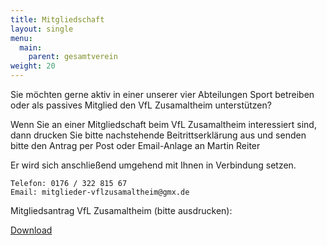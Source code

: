 ```yaml
---
title: Mitgliedschaft
layout: single
menu:
  main:
    parent: gesamtverein
weight: 20
---
```


Sie möchten gerne aktiv in einer unserer vier Abteilungen Sport betreiben oder als passives Mitglied den VfL Zusamaltheim unterstützen?

Wenn Sie an einer Mitgliedschaft beim VfL Zusamaltheim interessiert sind, dann drucken Sie bitte nachstehende Beitrittserklärung aus und senden bitte den Antrag per Post oder Email-Anlage an Martin Reiter

Er wird sich anschließend umgehend mit Ihnen in Verbindung setzen.

```text
Telefon: 0176 / 322 815 67
Email: mitglieder-vflzusamaltheim@gmx.de
```

Mitgliedsantrag VfL Zusamaltheim (bitte ausdrucken):

[Download](/docs/Beitragsformular_mit_SEPA_neu_2020.pdf)
